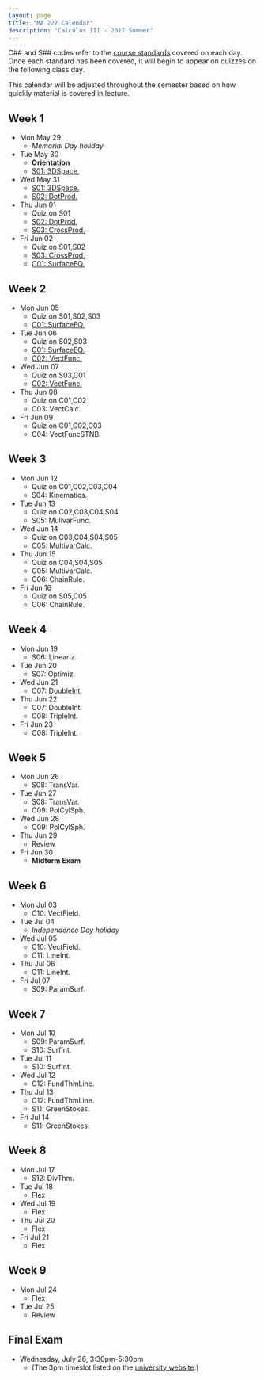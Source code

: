 ```yaml
---
layout: page
title: "MA 227 Calendar"
description: "Calculus III - 2017 Summer"
---
```


C## and S## codes refer to the [course standards][standards] covered on
each day. Once each standard has been covered, it will begin to appear
on quizzes on the following class day.

This calendar will be adjusted throughout the semester based on how
quickly material is covered in lecture.

## Week 1

- Mon May 29
    - *Memorial Day holiday*
- Tue May 30
    - **Orientation**
    - [S01: 3DSpace.](../standards/s01/)
- Wed May 31
    - [S01: 3DSpace.](../standards/s01/)
    - [S02: DotProd.](../standards/s02/)
- Thu Jun 01
    - Quiz on S01
    - [S02: DotProd.](../standards/s02/)
    - [S03: CrossProd.](../standards/s03/)
- Fri Jun 02
    - Quiz on S01,S02
    - [S03: CrossProd.](../standards/s03/)
    - [C01: SurfaceEQ.](../standards/c01/)

## Week 2

- Mon Jun 05
    - Quiz on S01,S02,S03
    - [C01: SurfaceEQ.](../standards/c01/)
- Tue Jun 06
    - Quiz on S02,S03
    - [C01: SurfaceEQ.](../standards/c01/)
    - [C02: VectFunc.](../standards/c02/)
- Wed Jun 07
    - Quiz on S03,C01
    - [C02: VectFunc.](../standards/c02/)
- Thu Jun 08
    - Quiz on C01,C02
    - C03: VectCalc.
- Fri Jun 09
    - Quiz on C01,C02,C03
    - C04: VectFuncSTNB.

## Week 3

- Mon Jun 12
    - Quiz on C01,C02,C03,C04
    - S04: Kinematics.
- Tue Jun 13
    - Quiz on C02,C03,C04,S04
    - S05: MulivarFunc.
- Wed Jun 14
    - Quiz on C03,C04,S04,S05
    - C05: MultivarCalc.
- Thu Jun 15
    - Quiz on C04,S04,S05
    - C05: MultivarCalc.
    - C06: ChainRule.
- Fri Jun 16
    - Quiz on S05,C05
    - C06: ChainRule.

## Week 4

- Mon Jun 19
    - S06: Lineariz.
- Tue Jun 20
    - S07: Optimiz.
- Wed Jun 21
    - C07: DoubleInt.
- Thu Jun 22
    - C07: DoubleInt.
    - C08: TripleInt.
- Fri Jun 23
    - C08: TripleInt.

## Week 5

- Mon Jun 26
    - S08: TransVar.
- Tue Jun 27
    - S08: TransVar.
    - C09: PolCylSph.
- Wed Jun 28
    - C09: PolCylSph.
- Thu Jun 29
    - Review
- Fri Jun 30
    - **Midterm Exam**

## Week 6

- Mon Jul 03
    - C10: VectField.
- Tue Jul 04
    - *Independence Day holiday*
- Wed Jul 05
    - C10: VectField.
    - C11: LineInt.
- Thu Jul 06
    - C11: LineInt.
- Fri Jul 07
    - S09: ParamSurf.

## Week 7

- Mon Jul 10
    - S09: ParamSurf.
    - S10: SurfInt.
- Tue Jul 11
    - S10: SurfInt.
- Wed Jul 12
    - C12: FundThmLine.
- Thu Jul 13
    - C12: FundThmLine.
    - S11: GreenStokes.
- Fri Jul 14
    - S11: GreenStokes.

## Week 8

- Mon Jul 17
    - S12: DivThm.
- Tue Jul 18
    - Flex
- Wed Jul 19
    - Flex
- Thu Jul 20
    - Flex
- Fri Jul 21
    - Flex

## Week 9

- Mon Jul 24
    - Flex
- Tue Jul 25
    - Review

## Final Exam

- Wednesday, July 26, 3:30pm-5:30pm
    - (The 3pm timeslot listed on the [university website](http://www.southalabama.edu/departments/registrar/finalexamschedule-summer.html).)

[standards]: ../standards/
